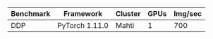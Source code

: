 | Benchmark   | Framework      |  Cluster | GPUs | Img/sec |
| ----------- | -------------- | -------- | ---- | ------- |
| DDP         | PyTorch 1.11.0 | Mahti    | 1    | 700     |
